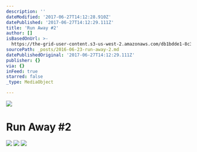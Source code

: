 ```yaml
---
description: ''
dateModified: '2017-06-27T14:12:28.910Z'
datePublished: '2017-06-27T14:12:29.111Z'
title: 'Run Away #2'
author: []
isBasedOnUrl: >-
  https://the-grid-user-content.s3-us-west-2.amazonaws.com/db1bdde1-8c3c-4a08-91c4-3f5d2a47f0e6.jpg
sourcePath: _posts/2016-06-23-run-away-2.md
datePublishedOriginal: '2017-06-27T14:12:29.111Z'
publisher: {}
via: {}
inFeed: true
starred: false
_type: MediaObject

---
```

![](https://imgflo.herokuapp.com/graph/vahj1ThiexotieMo/1e12465c02cc041c485e2bf9d7d2f751/croprotate.jpg?cropheight=2896&cropwidth=1942&degrees=-270&input=https%3A%2F%2Fthe-grid-user-content.s3-us-west-2.amazonaws.com%2Fdb1bdde1-8c3c-4a08-91c4-3f5d2a47f0e6.jpg&x=0&y=0)

# Run Away \#2
![](https://imgflo.herokuapp.com/graph/vahj1ThiexotieMo/a16382b35826f88674413d8e222f351a/croprotate.jpg?cropheight=1942&cropwidth=2896&degrees=0&input=https%3A%2F%2Fthe-grid-user-content.s3-us-west-2.amazonaws.com%2Ffb6ac7e8-908c-438e-9c53-3859ce059b34.jpg&x=0&y=0)
![](https://imgflo.herokuapp.com/graph/vahj1ThiexotieMo/dad41010d94561bb3a6c8bf3e6eec519/croprotate.jpg?cropheight=1942&cropwidth=2896&degrees=0&input=https%3A%2F%2Fthe-grid-user-content.s3-us-west-2.amazonaws.com%2F07158536-ab6a-4a1b-b1fe-39b0c71c209a.jpg&x=0&y=0)
![](https://imgflo.herokuapp.com/graph/vahj1ThiexotieMo/5ea89befd5cadf25f2d9da202197d4d6/croprotate.jpg?cropheight=1942&cropwidth=2896&degrees=0&input=https%3A%2F%2Fthe-grid-user-content.s3-us-west-2.amazonaws.com%2Fcefa9883-c38c-41a9-95f1-08fece1feca3.jpg&x=0&y=0)